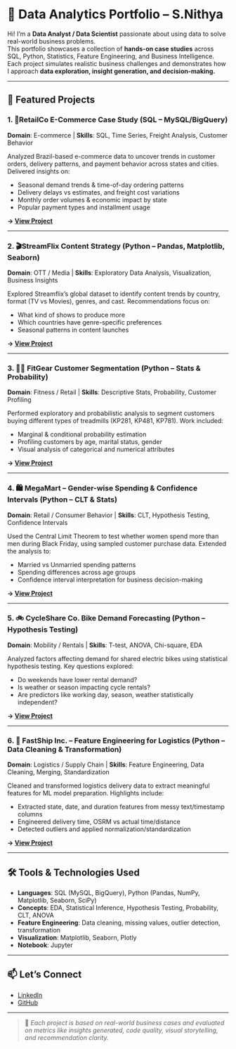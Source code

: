 # 🧠 Data Analytics Portfolio – S.Nithya

Hi! I’m a **Data Analyst / Data Scientist** passionate about using data to solve real-world business problems.  
This portfolio showcases a collection of **hands-on case studies** across SQL, Python, Statistics, Feature Engineering, and Business Intelligence. Each project simulates realistic business challenges and demonstrates how I approach **data exploration, insight generation, and decision-making.**

---

## 📁 Featured Projects

### 1. 🛒RetailCo E-Commerce Case Study (SQL – MySQL/BigQuery)
**Domain**: E-commerce | **Skills**: SQL, Time Series, Freight Analysis, Customer Behavior

Analyzed Brazil-based e-commerce data to uncover trends in customer orders, delivery patterns, and payment behavior across states and cities. Delivered insights on:

- Seasonal demand trends & time-of-day ordering patterns
- Delivery delays vs estimates, and freight cost variations
- Monthly order volumes & economic impact by state
- Popular payment types and installment usage

**→ [View Project](./RetailCo/README.md)**

---

### 2. 🎬StreamFlix Content Strategy (Python – Pandas, Matplotlib, Seaborn)
**Domain**: OTT / Media | **Skills**: Exploratory Data Analysis, Visualization, Business Insights

Explored Streamflix’s global dataset to identify content trends by country, format (TV vs Movies), genres, and cast. Recommendations focus on:

- What kind of shows to produce more
- Which countries have genre-specific preferences
- Seasonal patterns in content launches

**→ [View Project](./StreamFlix/README.md)**

---

### 3. 🏃‍♂️ FitGear Customer Segmentation (Python – Stats & Probability)
**Domain**: Fitness / Retail | **Skills**: Descriptive Stats, Probability, Customer Profiling

Performed exploratory and probabilistic analysis to segment customers buying different types of treadmills (KP281, KP481, KP781). Work included:

- Marginal & conditional probability estimation
- Profiling customers by age, marital status, gender
- Visual analysis of categorical and numerical attributes

**→ [View Project](./FitGear/README.md)**

---

### 4. 🛍️ MegaMart – Gender-wise Spending & Confidence Intervals (Python – CLT & Stats)
**Domain**: Retail / Consumer Behavior | **Skills**: CLT, Hypothesis Testing, Confidence Intervals

Used the Central Limit Theorem to test whether women spend more than men during Black Friday, using sampled customer purchase data. Extended the analysis to:

- Married vs Unmarried spending patterns
- Spending differences across age groups
- Confidence interval interpretation for business decision-making

**→ [View Project](./MegaMart/README.md)**

---

### 5. 🚲 CycleShare Co. Bike Demand Forecasting (Python – Hypothesis Testing)
**Domain**: Mobility / Rentals | **Skills**: T-test, ANOVA, Chi-square, EDA

Analyzed factors affecting demand for shared electric bikes using statistical hypothesis testing. Key questions explored:

- Do weekends have lower rental demand?
- Is weather or season impacting cycle rentals?
- Are predictors like working day, season, weather statistically independent?

**→ [View Project](./CycleShare-Co/README.md)**

---

### 6. 🚚 FastShip Inc. – Feature Engineering for Logistics (Python – Data Cleaning & Transformation)
**Domain**: Logistics / Supply Chain | **Skills**: Feature Engineering, Data Cleaning, Merging, Standardization

Cleaned and transformed logistics delivery data to extract meaningful features for ML model preparation. Highlights include:

- Extracted state, date, and duration features from messy text/timestamp columns
- Engineered delivery time, OSRM vs actual time/distance
- Detected outliers and applied normalization/standardization

**→ [View Project](./FastShip-Inc/README.md)**

---

## 🛠️ Tools & Technologies Used

- **Languages**: SQL (MySQL, BigQuery), Python (Pandas, NumPy, Matplotlib, Seaborn, SciPy)
- **Concepts**: EDA, Statistical Inference, Hypothesis Testing, Probability, CLT, ANOVA
- **Feature Engineering**: Data cleaning, missing values, outlier detection, transformation
- **Visualization**: Matplotlib, Seaborn, Plotly
- **Notebook**: Jupyter

---

## 📫 Let’s Connect

- [LinkedIn](https://www.linkedin.com/in/nithya-sathananthan-657a29219)
- [GitHub](https://github.com/SNithya123)

---

> 📌 _Each project is based on real-world business cases and evaluated on metrics like insights generated, code quality, visual storytelling, and recommendation clarity._

